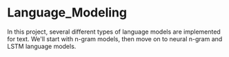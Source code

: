 # Language_Modeling
In this project, several different types of language models are implemented for text.  We'll start with n-gram models, then move on to neural n-gram and LSTM language models.
